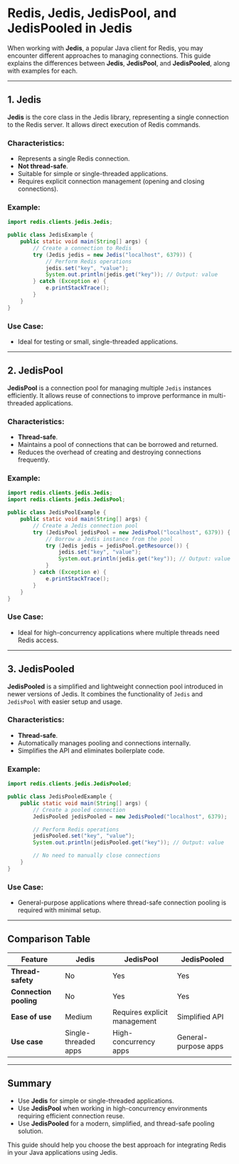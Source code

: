 # Redis, Jedis, JedisPool, and JedisPooled in Jedis

When working with **Jedis**, a popular Java client for Redis, you may encounter different approaches to managing connections. This guide explains the differences between **Jedis**, **JedisPool**, and **JedisPooled**, along with examples for each.

---

## 1. **Jedis**

**Jedis** is the core class in the Jedis library, representing a single connection to the Redis server. It allows direct execution of Redis commands.

### Characteristics:

- Represents a single Redis connection.
- **Not thread-safe**.
- Suitable for simple or single-threaded applications.
- Requires explicit connection management (opening and closing connections).

### Example:

```java
import redis.clients.jedis.Jedis;

public class JedisExample {
    public static void main(String[] args) {
        // Create a connection to Redis
        try (Jedis jedis = new Jedis("localhost", 6379)) {
            // Perform Redis operations
            jedis.set("key", "value");
            System.out.println(jedis.get("key")); // Output: value
        } catch (Exception e) {
            e.printStackTrace();
        }
    }
}
```

### Use Case:

- Ideal for testing or small, single-threaded applications.

---

## 2. **JedisPool**

**JedisPool** is a connection pool for managing multiple `Jedis` instances efficiently. It allows reuse of connections to improve performance in multi-threaded applications.

### Characteristics:

- **Thread-safe**.
- Maintains a pool of connections that can be borrowed and returned.
- Reduces the overhead of creating and destroying connections frequently.

### Example:

```java
import redis.clients.jedis.Jedis;
import redis.clients.jedis.JedisPool;

public class JedisPoolExample {
    public static void main(String[] args) {
        // Create a Jedis connection pool
        try (JedisPool jedisPool = new JedisPool("localhost", 6379)) {
            // Borrow a Jedis instance from the pool
            try (Jedis jedis = jedisPool.getResource()) {
                jedis.set("key", "value");
                System.out.println(jedis.get("key")); // Output: value
            }
        } catch (Exception e) {
            e.printStackTrace();
        }
    }
}
```

### Use Case:

- Ideal for high-concurrency applications where multiple threads need Redis access.

---

## 3. **JedisPooled**

**JedisPooled** is a simplified and lightweight connection pool introduced in newer versions of Jedis. It combines the functionality of `Jedis` and `JedisPool` with easier setup and usage.

### Characteristics:

- **Thread-safe**.
- Automatically manages pooling and connections internally.
- Simplifies the API and eliminates boilerplate code.

### Example:

```java
import redis.clients.jedis.JedisPooled;

public class JedisPooledExample {
    public static void main(String[] args) {
        // Create a pooled connection
        JedisPooled jedisPooled = new JedisPooled("localhost", 6379);

        // Perform Redis operations
        jedisPooled.set("key", "value");
        System.out.println(jedisPooled.get("key")); // Output: value

        // No need to manually close connections
    }
}
```

### Use Case:

- General-purpose applications where thread-safe connection pooling is required with minimal setup.

---

## Comparison Table

| Feature                | Jedis                | JedisPool                    | JedisPooled          |
| ---------------------- | -------------------- | ---------------------------- | -------------------- |
| **Thread-safety**      | No                   | Yes                          | Yes                  |
| **Connection pooling** | No                   | Yes                          | Yes                  |
| **Ease of use**        | Medium               | Requires explicit management | Simplified API       |
| **Use case**           | Single-threaded apps | High-concurrency apps        | General-purpose apps |

---

## Summary

- Use **Jedis** for simple or single-threaded applications.
- Use **JedisPool** when working in high-concurrency environments requiring efficient connection reuse.
- Use **JedisPooled** for a modern, simplified, and thread-safe pooling solution.

This guide should help you choose the best approach for integrating Redis in your Java applications using Jedis.
